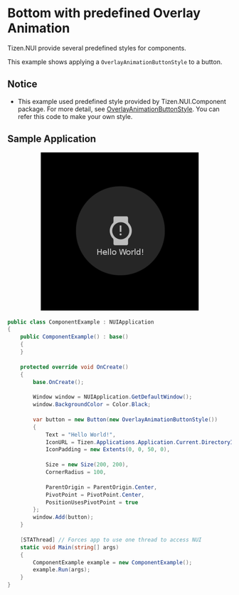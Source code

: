 # Bottom with predefined Overlay Animation
Tizen.NUI provide several predefined styles for components.

This example shows applying a `OverlayAnimationButtonStyle` to a button.

## Notice
* This example used predefined style provided by Tizen.NUI.Component package. For more detail, see [OverlayAnimationButtonStyle](https://github.com/rabbitfor/TizenFX/blob/master/src/Tizen.NUI.Components/PreloadStyle/OverlayAnimationButtonStyle.cs). You can refer this code to make your own style.

## Sample Application
<div style="text-align:center;width:100%;"><img src="./res/screen-shot.gif" /></div>

```C#
public class ComponentExample : NUIApplication
{
    public ComponentExample() : base()
    {
    }

    protected override void OnCreate()
    {
        base.OnCreate();
        
        Window window = NUIApplication.GetDefaultWindow();
        window.BackgroundColor = Color.Black;

        var button = new Button(new OverlayAnimationButtonStyle())
        {
            Text = "Hello World!",
            IconURL = Tizen.Applications.Application.Current.DirectoryInfo.Resource + "icon.png",
            IconPadding = new Extents(0, 0, 50, 0),

            Size = new Size(200, 200),
            CornerRadius = 100,

            ParentOrigin = ParentOrigin.Center,
            PivotPoint = PivotPoint.Center,
            PositionUsesPivotPoint = true
        };
        window.Add(button);
    }

    [STAThread] // Forces app to use one thread to access NUI
    static void Main(string[] args)
    {
        ComponentExample example = new ComponentExample();
        example.Run(args);
    }
}
```